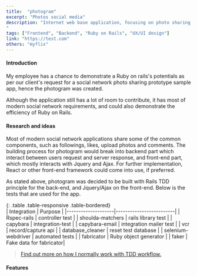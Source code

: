 ```yaml
---
title:  "photogram"
excerpt: "Photos social media"
description: "Internet web base application, focusing on photo sharing and user interacting.
"
tags: ["Frontend", "Backend", "Ruby on Rails", "UX/UI design"]
link: "https://test.com"
others: "myflix"
---
```


#### Introduction
My employee has a chance to demonstrate a Ruby on rails's potentials as per our client's request for a social network photo sharing prototype sample app, hence the photogram was created.  

Although the application still has a lot of room to contribute, it has most of modern social network requirements, and could also demonstrate the efficiency of Ruby on Rails.

#### Research and ideas
Most of modern social network applications share some of the common components, such as followings, likes, upload photos and comments. The building process for photogram would break into backend part which interact between users request and server response, and front-end part, which mostly interacts with Jquery and Ajax. For further implementation, React or other front-end framework could come into use, if preferred.

As stated above, photogram was decided to be built with Rails TDD principle for the back-end, and Jquery/Ajax on the front-end. Below is the tests that are used for the app.

{: .table .table-responsive .table-bordered}  
| Integration        | Purpose                 |
|--------------------|-------------------------|
| Rspec-rails        | controller test         |
| shoulda-matchers   | rails library test      |
| capybara           | integration-test        |
| capybara-email     | integration mailer test |
| vcr                | record/capture api      |
| database_cleaner   | reset test database     |
| selenium-webdriver | automated tests         |
| fabricator         | Ruby object generator   |
| faker              | Fake data for fabricator|

> [Find out more on how I normally work with TDD workflow.]({{"/projects/myflix#tdd_workflow"}})

#### Features